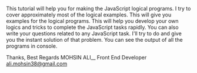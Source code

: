 This tutorial will help you for making the JavaScript logical programs.
I try to cover approximately most of the logical examples.
This will give you examples for the logical programs.
This will help you develop your own logics and tricks to complete the JavaScript tasks rapidly.
You can also write your questions related to any JavaScript task. I'll try to do and give you the instant solution of that problem.
You can see the output of all the programs in console.






Thanks,
Best Regards
MOHSIN ALI__
Front End Developer
ali.mohsin38@gmail.com
